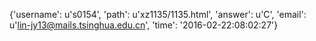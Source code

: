 {'username': u's0154', 'path': u'xz1135/1135.html', 'answer': u'C', 'email': u'lin-jy13@mails.tsinghua.edu.cn', 'time': '2016-02-22:08:02:27'}